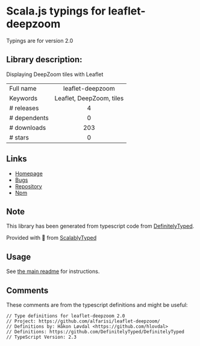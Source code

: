 
# Scala.js typings for leaflet-deepzoom

Typings are for version 2.0

## Library description:
Displaying DeepZoom tiles with Leaflet

|                    |                 |
| ------------------ | :-------------: |
| Full name          | leaflet-deepzoom |
| Keywords           | Leaflet, DeepZoom, tiles |
| # releases         | 4 |
| # dependents       | 0 |
| # downloads        | 203 |
| # stars            | 0 |

## Links
- [Homepage](https://github.com/alfarisi/leaflet-deepzoom#readme)
- [Bugs](https://github.com/alfarisi/leaflet-deepzoom/issues)
- [Repository](https://github.com/alfarisi/leaflet-deepzoom)
- [Npm](https://www.npmjs.com/package/leaflet-deepzoom)
    


## Note
This library has been generated from typescript code from [DefinitelyTyped](https://definitelytyped.org).

Provided with :purple_heart: from [ScalablyTyped](https://github.com/oyvindberg/ScalablyTyped)

## Usage
See [the main readme](../../readme.md) for instructions.

## Comments

These comments are from the typescript definitions and might be useful:
```
// Type definitions for leaflet-deepzoom 2.0
// Project: https://github.com/alfarisi/leaflet-deepzoom/
// Definitions by: Håkon Løvdal <https://github.com/hlovdal>
// Definitions: https://github.com/DefinitelyTyped/DefinitelyTyped
// TypeScript Version: 2.3

```

